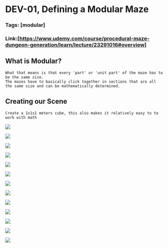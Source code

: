# DEV-01, Defining a Modular Maze
### Tags: [modular]
### Link:[<https://www.udemy.com/course/procedural-maze-dungeon-generation/learn/lecture/23291016#overview>]

## What is Modular?
    What that means is that every 'part' or 'unit part' of the maze has to be the same size.
    The mazes have to basically click together in sections that are all the same size and can be mathematically determined.

## Creating our Scene
    Create a 1x1x1 meters cube, this also makes it relatively easy to to work with math

![](../images/DEV-01/DEV-01-A1.png)

![](../images/DEV-01/DEV-01-A2.png)

![](../images/DEV-01/DEV-01-A3.png)

![](../images/DEV-01/DEV-01-A4.png)

![](../images/DEV-01/DEV-01-A5.png)

![](../images/DEV-01/DEV-01-A6.png)

![](../images/DEV-01/DEV-01-A7.png)

![](../images/DEV-01/DEV-01-A8.png)

![](../images/DEV-01/DEV-01-A9.png)

![](../images/DEV-01/DEV-01-A10.png)

![](../images/DEV-01/DEV-01-A11.png)

![](../images/DEV-01/DEV-01-A12.png)

![](../images/DEV-01/DEV-01-A13.png)
